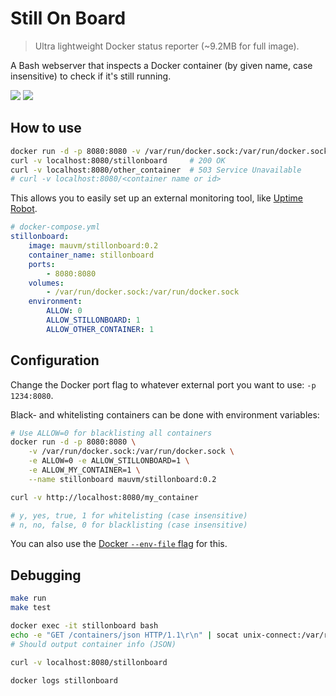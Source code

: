 # Still On Board

> Ultra lightweight Docker status reporter (~9.2MB for full image).

A Bash webserver that inspects a Docker container (by given name, case insensitive) to check if it's still running.

[![](https://images.microbadger.com/badges/image/mauvm/stillonboard.svg)](https://microbadger.com/images/mauvm/stillonboard "Get your own image badge on microbadger.com")
[![](https://images.microbadger.com/badges/version/mauvm/stillonboard.svg)](https://microbadger.com/images/mauvm/stillonboard "Get your own version badge on microbadger.com")

## How to use

```bash
docker run -d -p 8080:8080 -v /var/run/docker.sock:/var/run/docker.sock --name stillonboard mauvm/stillonboard:0.2
curl -v localhost:8080/stillonboard     # 200 OK
curl -v localhost:8080/other_container  # 503 Service Unavailable
# curl -v localhost:8080/<container name or id>
```

This allows you to easily set up an external monitoring tool, like [Uptime Robot](https://uptimerobot.com/).

```yml
# docker-compose.yml
stillonboard:
    image: mauvm/stillonboard:0.2
    container_name: stillonboard
    ports:
        - 8080:8080
    volumes:
        - /var/run/docker.sock:/var/run/docker.sock
    environment:
        ALLOW: 0
        ALLOW_STILLONBOARD: 1
        ALLOW_OTHER_CONTAINER: 1
```

## Configuration

Change the Docker port flag to whatever external port you want to use: `-p 1234:8080`.

Black- and whitelisting containers can be done with environment variables:

```bash
# Use ALLOW=0 for blacklisting all containers
docker run -d -p 8080:8080 \
	-v /var/run/docker.sock:/var/run/docker.sock \
	-e ALLOW=0 -e ALLOW_STILLONBOARD=1 \
	-e ALLOW_MY_CONTAINER=1 \
	--name stillonboard mauvm/stillonboard:0.2

curl -v http://localhost:8080/my_container

# y, yes, true, 1 for whitelisting (case insensitive)
# n, no, false, 0 for blacklisting (case insensitive)
```

You can also use the [Docker `--env-file` flag](https://docs.docker.com/engine/reference/commandline/run/#set-environment-variables-e-env-env-file) for this.

## Debugging

```bash
make run
make test

docker exec -it stillonboard bash
echo -e "GET /containers/json HTTP/1.1\r\n" | socat unix-connect:/var/run/docker.sock STDIO
# Should output container info (JSON)

curl -v localhost:8080/stillonboard

docker logs stillonboard
```
